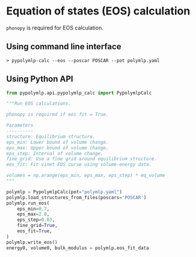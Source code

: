 # Equation of states (EOS) calculation
`phonopy` is required for EOS calculation.

## Using command line interface
```shell
> pypolymlp-calc --eos --poscar POSCAR --pot polymlp.yaml
```

## Using Python API
```python
from pypolymlp.api.pypolymlp_calc import PypolymlpCalc

"""Run EOS calculations.

phonopy is required if eos_fit = True.

Parameters
----------
structure: Equilibrium structure.
eps_min: Lower bound of volume change.
eps_max: Upper bound of volume change.
eps_step: Interval of volume change.
fine_grid: Use a fine grid around equilibrium structure.
eos_fit: Fit vinet EOS curve using volume-energy data.

volumes = np.arange(eps_min, eps_max, eps_step) * eq_volume
"""

polymlp = PypolymlpCalc(pot="polymlp.yaml")
polymlp.load_structures_from_files(poscars='POSCAR')
polymlp.run_eos(
    eps_min=0.7,
    eps_max=2.0,
    eps_step=0.03,
    fine_grid=True,
    eos_fit=True,
)
polymlp.write_eos()
energy0, volume0, bulk_modulus = polymlp.eos_fit_data
```
